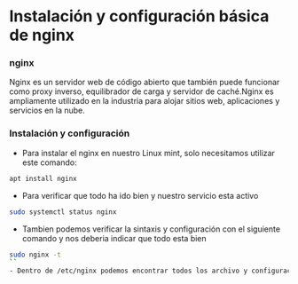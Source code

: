 # Instalación y configuración básica de nginx

### nginx
Nginx es un servidor web de código abierto que también puede funcionar como proxy inverso, equilibrador de carga y servidor de caché.Nginx es ampliamente utilizado en la industria para alojar sitios web, aplicaciones y servicios en la nube.

### Instalación y configuración

- Para instalar el nginx en nuestro Linux mint, solo necesitamos utilizar este comando:
```bash
apt install nginx
```
- Para verificar que todo ha ido bien y nuestro servicio esta activo
```bash
sudo systemctl status nginx
```
- Tambien podemos verificar la sintaxis y configuración con el siguiente comando y nos deberia indicar que todo esta bien
```bash
sudo nginx -t
``
- Dentro de /etc/nginx podemos encontrar todos los archivo y configuraciones del mismo
